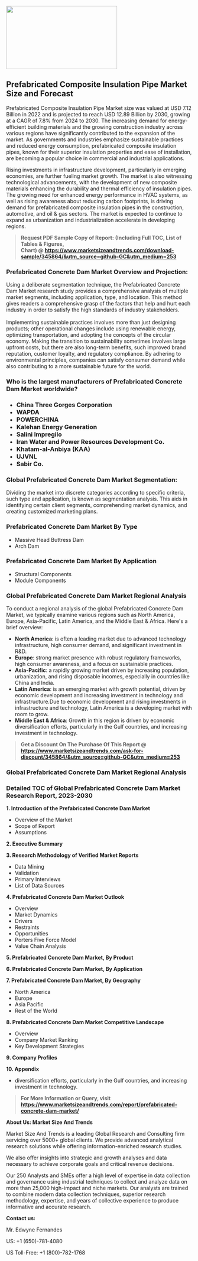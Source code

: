 <p><img class="alignnone size-medium wp-image-20088" src="https://ffe5etoiles.com/wp-content/uploads/2024/12/MST1-300x171.png" alt="" width="300" height="171" /></p><h2>Prefabricated Composite Insulation Pipe Market Size and Forecast</h2><p>Prefabricated Composite Insulation Pipe Market size was valued at USD 7.12 Billion in 2022 and is projected to reach USD 12.89 Billion by 2030, growing at a CAGR of 7.8% from 2024 to 2030. The increasing demand for energy-efficient building materials and the growing construction industry across various regions have significantly contributed to the expansion of the market. As governments and industries emphasize sustainable practices and reduced energy consumption, prefabricated composite insulation pipes, known for their superior insulation properties and ease of installation, are becoming a popular choice in commercial and industrial applications.</p><p>Rising investments in infrastructure development, particularly in emerging economies, are further fueling market growth. The market is also witnessing technological advancements, with the development of new composite materials enhancing the durability and thermal efficiency of insulation pipes. The growing need for enhanced energy performance in HVAC systems, as well as rising awareness about reducing carbon footprints, is driving demand for prefabricated composite insulation pipes in the construction, automotive, and oil & gas sectors. The market is expected to continue to expand as urbanization and industrialization accelerate in developing regions.</p></p><blockquote id="" class=""><strong>Request PDF Sample Copy of Report: (Including Full TOC, List of Tables &amp; Figures, Chart)&nbsp;@&nbsp;<strong><a href="https://www.marketsizeandtrends.com/download-sample/345864/&utm_source=github-GC&utm_medium=253" target="_blank">https://www.marketsizeandtrends.com/download-sample/345864/&utm_source=github-GC&utm_medium=253</a></strong></strong></blockquote><h3 id="" class="">Prefabricated Concrete Dam Market&nbsp;Overview and Projection:</h3><p id="" class="">Using a deliberate segmentation technique, the Prefabricated Concrete Dam Market research study provides a comprehensive analysis of multiple market segments, including application, type, and location. This method gives readers a comprehensive grasp of the factors that help and hurt each industry in order to satisfy the high standards of industry stakeholders. <br /> <br />Implementing sustainable practices involves more than just designing products; other operational changes include using renewable energy, optimizing transportation, and adopting the concepts of the circular economy. Making the transition to sustainability sometimes involves large upfront costs, but there are also long-term benefits, such improved brand reputation, customer loyalty, and regulatory compliance. By adhering to environmental principles, companies can satisfy consumer demand while also contributing to a more sustainable future for the world.</p><h3 id="" class="">Who is the largest manufacturers of&nbsp;Prefabricated Concrete Dam Market worldwide?</h3><h3 class=""><p><ul><li>China Three Gorges Corporation </li><li> WAPDA </li><li> POWERCHINA </li><li> Kalehan Energy Generation </li><li> Salini Impregilo </li><li> Iran Water and Power Resources Development Co. </li><li> Khatam-al-Anbiya (KAA) </li><li> UJVNL </li><li> Sabir Co.</li></ul></p></h3><h3 id="" class="">Global&nbsp;Prefabricated Concrete Dam Market Segmentation:</h3><p id="" class="">Dividing the market into discrete categories according to specific criteria, such type and application, is known as segmentation analysis. This aids in identifying certain client segments, comprehending market dynamics, and creating customized marketing plans.</p><h3 id="" class="">Prefabricated Concrete Dam Market&nbsp;By Type</h3><p><p><ul><li>Massive Head Buttress Dam</li><li> Arch Dam</p></li></ul></p></p><h3 id="" class="">Prefabricated Concrete Dam Market&nbsp;By Application</h3><p class=""><p><ul><li>Structural Components</li><li> Module Components</li></ul></p></p><h3 id="" class="">Global Prefabricated Concrete Dam Market Regional Analysis</h3><p id="" class="">To conduct a regional analysis of the global Prefabricated Concrete Dam Market, we typically examine various regions such as North America, Europe, Asia-Pacific, Latin America, and the Middle East &amp; Africa. Here's a brief overview:</p><ul><li><strong>North America</strong>: is often a leading market due to advanced technology infrastructure, high consumer demand, and significant investment in R&amp;D.</li><li><strong>Europe</strong>: strong market presence with robust regulatory frameworks, high consumer awareness, and a focus on sustainable practices.</li><li><strong>Asia-Pacific</strong>: a rapidly growing market driven by increasing population, urbanization, and rising disposable incomes, especially in countries like China and India.</li><li><strong>Latin America</strong>: is an emerging market with growth potential, driven by economic development and increasing investment in technology and infrastructure.Due to economic development and rising investments in infrastructure and technology, Latin America is a developing market with room to grow.</li><li><strong>Middle East &amp; Africa</strong>: Growth in this region is driven by economic diversification efforts, particularly in the Gulf countries, and increasing investment in technology.</li></ul><blockquote id="" class=""><strong>Get a Discount On The Purchase Of This Report @ <strong><a href="https://www.marketsizeandtrends.com/ask-for-discount/345864/&utm_source=github-GC&utm_medium=253" target="_blank">https://www.marketsizeandtrends.com/ask-for-discount/345864/&utm_source=github-GC&utm_medium=253</a></strong></strong></blockquote><h3 id="" class="">Global Prefabricated Concrete Dam Market Regional Analysis</h3><h3 id="" class="">Detailed TOC of Global Prefabricated Concrete Dam Market Research Report, 2023-2030</h3><p id="" class=""><strong>1. Introduction of the Prefabricated Concrete Dam Market</strong></p><ul><li>Overview of the Market</li><li>Scope of Report</li><li>Assumptions</li></ul><p id="" class=""><strong>2. Executive Summary</strong></p><p id="" class=""><strong>3. Research Methodology of Verified Market Reports</strong></p><ul><li>Data Mining</li><li>Validation</li><li>Primary Interviews</li><li>List of Data Sources</li></ul><p id="" class=""><strong>4. Prefabricated Concrete Dam Market Outlook</strong></p><ul><li>Overview</li><li>Market Dynamics</li><li>Drivers</li><li>Restraints</li><li>Opportunities</li><li>Porters Five Force Model</li><li>Value Chain Analysis</li></ul><p id="" class=""><strong>5. Prefabricated Concrete Dam Market, By Product</strong></p><p id="" class=""><strong>6. Prefabricated Concrete Dam Market, By Application</strong></p><p id="" class=""><strong>7. Prefabricated Concrete Dam Market, By Geography</strong></p><ul><li>North America</li><li>Europe</li><li>Asia Pacific</li><li>Rest of the World</li></ul><p id="" class=""><strong>8. Prefabricated Concrete Dam Market Competitive Landscape</strong></p><ul><li>Overview</li><li>Company Market Ranking</li><li>Key Development Strategies</li></ul><p id="" class=""><strong>9. Company Profiles</strong></p><p id="" class=""><strong>10. Appendix</strong></p><ul><li>diversification efforts, particularly in the Gulf countries, and increasing investment in technology.</li></ul><blockquote id="" class=""><strong>For More Information or Query, visit <strong><strong><a href="https://www.marketsizeandtrends.com/report/prefabricated-concrete-dam-market/" target="_blank">https://www.marketsizeandtrends.com/report/prefabricated-concrete-dam-market/</a></strong></strong></strong></blockquote><p id="" class=""><strong>About Us: Market Size And Trends</strong></p><p id="" class="">Market Size And Trends is a leading Global Research and Consulting firm servicing over 5000+ global clients. We provide advanced analytical research solutions while offering information-enriched research studies.</p><p id="" class="">We also offer insights into strategic and growth analyses and data necessary to achieve corporate goals and critical revenue decisions.</p><p id="" class="">Our 250 Analysts and SMEs offer a high level of expertise in data collection and governance using industrial techniques to collect and analyze data on more than 25,000 high-impact and niche markets. Our analysts are trained to combine modern data collection techniques, superior research methodology, expertise, and years of collective experience to produce informative and accurate research.</p><p id="" class=""><strong>Contact us:</strong></p><p id="" class="">Mr. Edwyne Fernandes</p><p id="" class="">US: +1 (650)-781-4080</p><p id="" class="">US Toll-Free: +1 (800)-782-1768</p>
